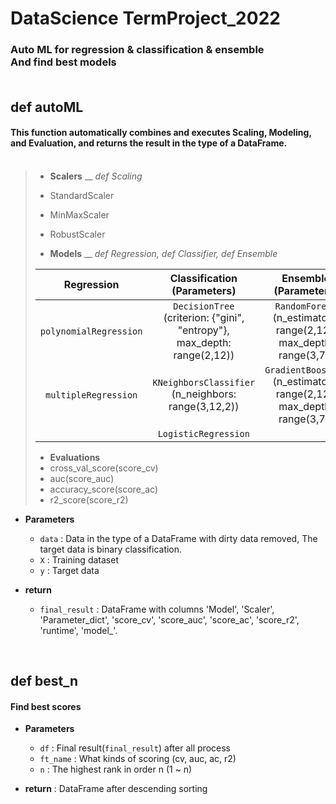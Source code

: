 # DataScience TermProject_2022
### Auto ML for regression & classification & ensemble<br>And find best models<br><br>


## def autoML
#### This function automatically combines and executes Scaling, Modeling, and Evaluation, and returns the result in the type of a DataFrame.<br><br>


>- __Scalers__ __ <em>def Scaling</em>
>  -  StandardScaler
>  - MinMaxScaler
>  - RobustScaler
>
>- __Models__ __ <em>def Regression, def Classifier, def Ensemble</em>
>
>| Regression | Classification<br>(Parameters) | Ensemble<br>(Parameters) |
>|:---:|:---:|:---:|
>| `polynomialRegression` | `DecisionTree`<br>(criterion: {"gini", "entropy"}, max_depth: range(2,12)) | `RandomForest`<br>(n_estimators: range(2,12), max_depth: range(3,7)) |
>| `multipleRegression` | `KNeighborsClassifier`<br>(n_neighbors: range(3,12,2)) | `GradientBoosting`<br>(n_estimators: range(2,12), max_depth: range(3,7)) |
>|  | `LogisticRegression` |  |
>
>- __Evaluations__
>  - cross_val_score(score_cv)
>  - auc(score_auc)
>  - accuracy_score(score_ac)
>  - r2_score(score_r2)<br>

- __Parameters__
  - `data` : Data in the type of a DataFrame with dirty data removed, The target data is binary classification.
  - `X` : Training dataset
  - `y` : Target data

- __return__
  - `final_result` : DataFrame with columns 'Model', 'Scaler', 'Parameter_dict', 'score_cv', 'score_auc', 'score_ac', 'score_r2', 'runtime', 'model_'.

<br>


## def best_n
#### Find best scores<br>

- __Parameters__
  - `df` : Final result(`final_result`) after all process
  - `ft_name` : What kinds of scoring (cv, auc, ac, r2)
  - `n` : The highest rank in order n (1 ~ n)


- __return__ : DataFrame after descending sorting




